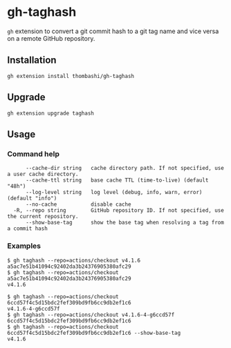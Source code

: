 # gh-taghash

`gh` extension to convert a git commit hash to a git tag name and vice versa on a remote GitHub repository.


## Installation

```console
gh extension install thombashi/gh-taghash
```


## Upgrade

```console
gh extension upgrade taghash
```


## Usage

### Command help

```
      --cache-dir string   cache directory path. If not specified, use a user cache directory.
      --cache-ttl string   base cache TTL (time-to-live) (default "48h")
      --log-level string   log level (debug, info, warn, error) (default "info")
      --no-cache           disable cache
  -R, --repo string        GitHub repository ID. If not specified, use the current repository.
      --show-base-tag      show the base tag when resolving a tag from a commit hash
```

### Examples

```
$ gh taghash --repo=actions/checkout v4.1.6
a5ac7e51b41094c92402da3b24376905380afc29
$ gh taghash --repo=actions/checkout a5ac7e51b41094c92402da3b24376905380afc29
v4.1.6
```

```
$ gh taghash --repo=actions/checkout 6ccd57f4c5d15bdc2fef309bd9fb6cc9db2ef1c6
v4.1.6-4-g6ccd57f
$ gh taghash --repo=actions/checkout v4.1.6-4-g6ccd57f
6ccd57f4c5d15bdc2fef309bd9fb6cc9db2ef1c6
$ gh taghash --repo=actions/checkout 6ccd57f4c5d15bdc2fef309bd9fb6cc9db2ef1c6 --show-base-tag
v4.1.6
```
